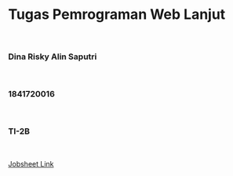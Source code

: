 <h1> Tugas Pemrograman Web Lanjut </h1><br>
<h3> Dina Risky Alin Saputri </h3><br>
<h3> 1841720016 </h3><br>
<h3> TI-2B </h3><br>

[Jobsheet Link](https://github.com/Dina04/Laravel-Pemrograman-Web-Lanjut/tree/master/Jobsheet)

